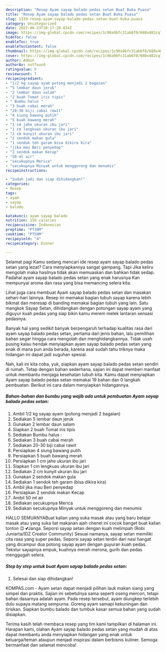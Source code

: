 ```yaml
---
description: "Resep Ayam sayap balado pedas setan Buat Buka Puasa"
title: "Resep Ayam sayap balado pedas setan Buat Buka Puasa"
slug: 1339-resep-ayam-sayap-balado-pedas-setan-buat-buka-puasa
category: Uncategorized
date: 2022-06-23T10:17:28.834Z
image: https://img-global.cpcdn.com/recipes/1c96a9bfc31ab6f0/680x482cq70/ayam-sayap-balado-pedas-setan-foto-resep-utama.jpg
hideToc: false
enableToc: true
enableTocContent: false
thumbnail: https://img-global.cpcdn.com/recipes/1c96a9bfc31ab6f0/680x482cq70/ayam-sayap-balado-pedas-setan-foto-resep-utama.jpg
cover: https://img-global.cpcdn.com/recipes/1c96a9bfc31ab6f0/680x482cq70/ayam-sayap-balado-pedas-setan-foto-resep-utama.jpg
author: Admin
authorAv: notfound
ratingvalue: 5
reviewcount: 7
recipeingredient:
- "1/2 kg sayap ayam potong menjadi 2 bagaian"
- "5 lembar daun jeruk"
- "2 lembar daun salam"
- "2 buah Tomat iris tipis"
- " Bumbu halus "
- "3 buah cabai merah"
- "20-30 biji cabai rawit"
- "4 siung bawang putih"
- "5 buah bawang merah"
- "1 cm jahe ukuran ibu jari"
- "1 cm lengkuas ukuran ibu jari"
- "2 cm kunyit ukuran ibu jari"
- "2 sendok makan gula"
- "1 sendok teh garam bisa dikira kira"
- "jika mau Beri penyedap"
- "2 sendok makan Kecap"
- "50 ml air"
- "secukupnya Merica"
- "secukupnya Minyak untuk menggoreng dan menumis"
recipeinstructions:

- "Sudah jadi dan siap dihidangkan!"
categories:
- Resep
tags:
- ayam
- sayap
- balado

katakunci: ayam sayap balado 
nutrition: 159 calories
recipecuisine: Indonesian
preptime: "PT38M"
cooktime: "PT59M"
recipeyield: "4"
recipecategory: Dinner

---
```



Selamat pagi Kamu sedang mencari ide resep ayam sayap balado pedas setan yang lezat? Cara menyiapkannya sangat gampang. Tapi Jika keliru mengolah maka hasilnya tidak akan memuaskan dan bahkan tidak sedap. Padahal ayam sayap balado pedas setan yang enak harusnya Kan mempunyai aroma dan rasa yang bisa memancing selera kita.


Lihat juga cara membuat Ayam sayap balado pedas setan dan masakan sehari-hari lainnya. Resep ini memakai bagian tubuh sayap karena lebih bikmat dan meresap di banding memakai bagian tubuh yang lain. Satu mangkok Sayap Setan, dihidangkan dengan potongan sayap ayam yang diguyur kuah pedas yang siap bikin kamu merem melek lantaran sensasi pedasnya.

Banyak hal yang sedikit banyak berpengaruh terhadap kualitas rasa dari ayam sayap balado pedas setan, pertama dari jenis bahan, lalu pemilihan bahan segar hingga cara mengolah dan menghidangkannya. Tidak usah pusing kalau hendak menyiapkan ayam sayap balado pedas setan yang enak di mana pun anda berada, karena asal sudah tahu triknya maka hidangan ini dapat jadi suguhan spesial.


Nah, kali ini kita coba, yuk, siapkan ayam sayap balado pedas setan sendiri di rumah. Tetap dengan bahan sederhana, sajian ini dapat memberi manfaat untuk membantu menjaga kesehatan tubuh kita. Kamu dapat menyiapkan Ayam sayap balado pedas setan memakai 19 bahan dan 0 langkah pembuatan. Berikut ini cara dalam menyiapkan hidangannya.

<!--inarticleads1-->

##### Bahan-bahan dan bumbu yang wajib ada untuk pembuatan Ayam sayap balado pedas setan:

1. Ambil 1/2 kg sayap ayam (potong menjadi 2 bagaian)
1. Sediakan 5 lembar daun jeruk
1. Gunakan 2 lembar daun salam
1. Siapkan 2 buah Tomat iris tipis
1. Sediakan  Bumbu halus :
1. Sediakan 3 buah cabai merah
1. Sediakan 20-30 biji cabai rawit
1. Persiapkan 4 siung bawang putih
1. Persiapkan 5 buah bawang merah
1. Persiapkan 1 cm jahe ukuran ibu jari
1. Siapkan 1 cm lengkuas ukuran ibu jari
1. Sediakan 2 cm kunyit ukuran ibu jari
1. Gunakan 2 sendok makan gula
1. Sediakan 1 sendok teh garam (bisa dikira kira)
1. Ambil jika mau Beri penyedap
1. Persiapkan 2 sendok makan Kecap
1. Ambil 50 ml air
1. Sediakan secukupnya Merica
1. Sediakan secukupnya Minyak untuk menggoreng dan menumis


HALLO SEMUANYABuat kalian yang suka masak atau yang baru belajar masak atau yang suka liat makanan ajah chenel ini cocok banget buat kalian tonton 😉 💕Janga. Seporsi sayap setan dengan kuah melimpah (Robi Juniarta/IDZ Creator Community) Sesuai namanya, sayap setan memiliki cita rasa yang super pedas. Seporsi sayap setan terdiri dari nasi hangat yang dicampur dua potong sayap ayam dengan guyuran kuah pedas. Tekstur sayapnya empuk, kuahnya merah merona, gurih dan pedas menggugah selera. 

<!--inarticleads2-->

##### Step by step untuk buat Ayam sayap balado pedas setan:


1. Selesai dan siap dihidangkan!

KOMPAS.com - Ayam setan dapat menjadi pilihan lauk makan siang yang simpel dan praktis. Sajian ini sebetulnya sama seperti oseng mercon, tetapi bahan dasarnya adalah ayam. Pada resep tersebut, ayam diungkep terlebih dulu supaya matang sempurna. Goreng ayam samapi kekuningan dan tiriskan. Siapkan bumbu balado dan tumbuk kasar semua bahan yang sudah disiapkan. 

Terima kasih telah membaca resep yang tim kami tampilkan di halaman ini. Harapan kami, olahan Ayam sayap balado pedas setan yang mudah di atas dapat membantu anda menyiapkan hidangan yang enak untuk keluarga/teman ataupun menjadi inspirasi dalam berbisnis kuliner. Semoga bermanfaat dan selamat mencoba!
